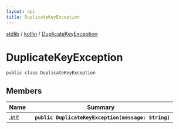 ```yaml
---
layout: api
title: DuplicateKeyException
---
```

[stdlib](../../index.md) / [kotlin](../index.md) / [DuplicateKeyException](index.md)

# DuplicateKeyException

```
public class DuplicateKeyException
```

## Members

| Name | Summary |
|------|---------|
|[*.init*](_init_.md)|&nbsp;&nbsp;**`public DuplicateKeyException(message: String)`**<br>|
